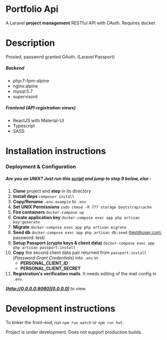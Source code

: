 # Portfolio Api

A Laravel **project management** RESTful API with OAuth. Requires docker.

# Description

Proxied, password granted OAuth. (Laravel Passport)

##### Backend

* php:7-fpm-alpine
* nginx:alpine
* mysql:5.7
* supervisord

##### Frontend (API registration views)
* ReactJS with Material-UI
* Typescript
* SASS


# Installation instructions

### Deployment & Configuration

##### Are you on UNIX? Just run this [script](https://github.com/fllprbt/portfolioApi/blob/master/postCloneUnix.sh) and jump to step 9 below, else :

1. **Clone** project and **step** in its directory
2. **Install deps** `composer install`
3. **Copy/Rename** ```.env.example``` to ```.env```
4. **Set UNIX Permissions** ```sudo chmod -R 777 storage bootstrap/cache```
5. **Fire containers** ```docker-compose up```
6. **Create application key** ```docker-compose exec app php artisan key:generate```
7. **Migrate** ```docker-compose exec app php artisan migrate```
8. **Seed db** ```docker-compose exec app php artisan db:seed``` (test@user.com, password: test)
9. **Setup Passport (crypto keys & client data)** ```docker-compose exec app php artisan passport:install```
10. **Copy** the second client data pair returned from ```passport:install``` (_Password Grant Credentials_) into ```.env``` in
  	* **PERSONAL_CLIENT_ID**
  	* **PERSONAL_CLIENT_SECRET**
11. **Registration's verification mails**. It needs editing of the mail config in ```.env```. 

 _**[http://0.0.0.0:8080](0.0.0.0)**_ to view.
 
 
 # Development instructions

 To tinker the front-end, run ```npm run watch``` or ```npm run hot```.
 
 Project is under development. Does not support production builds.